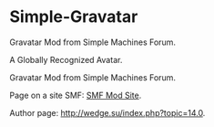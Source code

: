 Simple-Gravatar
===============

Gravatar Mod from Simple Machines Forum.

A Globally Recognized Avatar.

Gravatar Mod from Simple Machines Forum.

Page on a site SMF: <a href="http://custom.simplemachines.org/mods/index.php?mod=3451">SMF Mod Site</a>.

Author page: <a href="http://wedge.su/index.php?topic=14.0">http://wedge.su/index.php?topic=14.0</a>.
